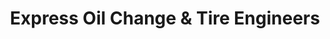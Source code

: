 ---
title: "Express Oil Change & Tire Engineers"
url: /dothan/express-oil-change-und-tire-engineers/
shop: Reifen
---